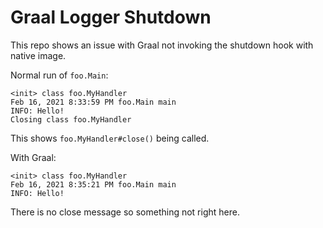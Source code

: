 # Graal Logger Shutdown #

This repo shows an issue with Graal not invoking the shutdown hook with native image.

Normal run of `foo.Main`:

```
<init> class foo.MyHandler
Feb 16, 2021 8:33:59 PM foo.Main main
INFO: Hello!
Closing class foo.MyHandler
```
This shows `foo.MyHandler#close()` being called.

With Graal:

```
<init> class foo.MyHandler
Feb 16, 2021 8:35:21 PM foo.Main main
INFO: Hello!
```
There is no close message so something not right here.
